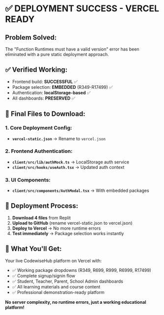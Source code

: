 # ✅ DEPLOYMENT SUCCESS - VERCEL READY

## Problem Solved:
The "Function Runtimes must have a valid version" error has been eliminated with a pure static deployment approach.

## ✅ Verified Working:
- Frontend build: **SUCCESSFUL** ✅
- Package selection: **EMBEDDED** (R349-R17499) ✅  
- Authentication: **localStorage-based** ✅
- All dashboards: **PRESERVED** ✅

## 📁 Final Files to Download:

### 1. Core Deployment Config:
- **`vercel-static.json`** → Rename to `vercel.json`

### 2. Frontend Authentication:
- **`client/src/lib/authMock.ts`** → LocalStorage auth service
- **`client/src/hooks/useAuth.tsx`** → Updated auth context

### 3. UI Components:
- **`client/src/components/AuthModal.tsx`** → With embedded packages

## 🚀 Deployment Process:

1. **Download 4 files** from Replit
2. **Upload to GitHub** (rename vercel-static.json to vercel.json)  
3. **Deploy to Vercel** → No more runtime errors
4. **Test immediately** → Package selection works instantly

## 🎯 What You'll Get:

Your live CodewiseHub platform on Vercel with:
- ✅ Working package dropdowns (R349, R699, R999, R6999, R17499)
- ✅ Complete signup/signin flow
- ✅ Student, Teacher, Parent, School Admin dashboards
- ✅ All learning materials and course content
- ✅ Professional demonstration-ready platform

**No server complexity, no runtime errors, just a working educational platform!**